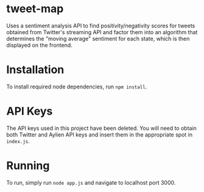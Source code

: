 # tweet-map
Uses a sentiment analysis API to find positivity/negativity scores for tweets obtained from Twitter's streaming API and factor them into an algorithm that determines the "moving average" sentiment for each state, which is then displayed on the frontend.


# Installation
To install required node dependencies, run `npm install`.

# API Keys
The API keys used in this project have been deleted. You will need to obtain both Twitter and Aylien API keys and insert them in the appropriate spot in `index.js`.  

# Running
To run, simply run `node app.js` and navigate to localhost port 3000.
